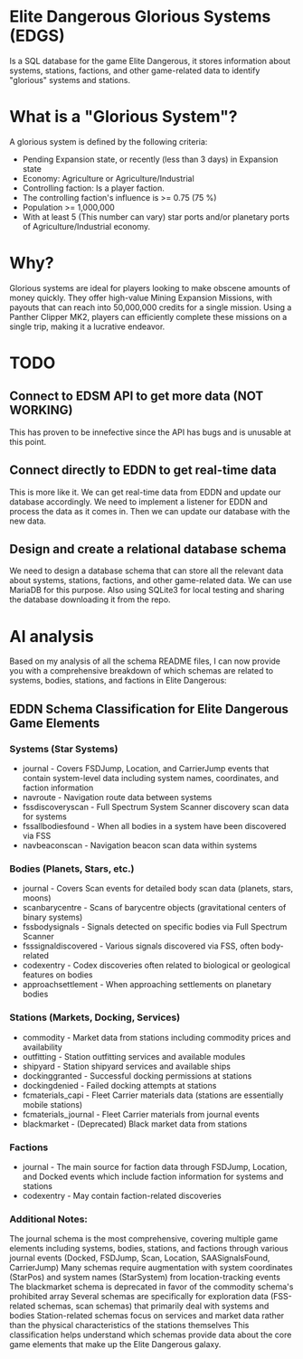 # Elite Dangerous Glorious Systems (EDGS)

Is a SQL database for the game Elite Dangerous, it stores information about systems, stations, factions, and other game-related data to identify "glorious" systems and stations.

# What is a "Glorious System"?

A glorious system is defined by the following criteria:

- Pending Expansion state, or recently (less than 3 days) in Expansion state
- Economy: Agriculture or Agriculture/Industrial
- Controlling faction: Is a player faction.
- The controlling faction's influence is >= 0.75 (75 %)
- Population >= 1,000,000
- With at least 5 (This number can vary) star ports and/or planetary ports of Agriculture/Industrial economy.

# Why?

Glorious systems are ideal for players looking to make obscene amounts of money quickly. They offer high-value Mining Expansion Missions, with payouts that can reach into 50,000,000 credits for a single mission. Using a Panther Clipper MK2, players can efficiently complete these missions on a single trip, making it a lucrative endeavor.

# TODO

## Connect to EDSM API to get more data (NOT WORKING)

This has proven to be innefective since the API has bugs and is unusable at this point.

## Connect directly to EDDN to get real-time data

This is more like it. We can get real-time data from EDDN and update our database accordingly. We need to implement a listener for EDDN and process the data as it comes in. Then we can update our database with the new data.

## Design and create a relational database schema

We need to design a database schema that can store all the relevant data about systems, stations, factions, and other game-related data. We can use MariaDB for this purpose. Also using SQLite3 for local testing and sharing the database downloading it from the repo.

# AI analysis

Based on my analysis of all the schema README files, I can now provide you with a comprehensive breakdown of which schemas are related to systems, bodies, stations, and factions in Elite Dangerous:

## EDDN Schema Classification for Elite Dangerous Game Elements
### Systems (Star Systems)
- journal - Covers FSDJump, Location, and CarrierJump events that contain system-level data including system names, coordinates, and faction information
- navroute - Navigation route data between systems
- fssdiscoveryscan - Full Spectrum System Scanner discovery scan data for systems
- fssallbodiesfound - When all bodies in a system have been discovered via FSS
- navbeaconscan - Navigation beacon scan data within systems
### Bodies (Planets, Stars, etc.)
- journal - Covers Scan events for detailed body scan data (planets, stars, moons)
- scanbarycentre - Scans of barycentre objects (gravitational centers of binary systems)
- fssbodysignals - Signals detected on specific bodies via Full Spectrum Scanner
- fsssignaldiscovered - Various signals discovered via FSS, often body-related
- codexentry - Codex discoveries often related to biological or geological features on bodies
- approachsettlement - When approaching settlements on planetary bodies
### Stations (Markets, Docking, Services)
- commodity - Market data from stations including commodity prices and availability
- outfitting - Station outfitting services and available modules
- shipyard - Station shipyard services and available ships
- dockinggranted - Successful docking permissions at stations
- dockingdenied - Failed docking attempts at stations
- fcmaterials_capi - Fleet Carrier materials data (stations are essentially mobile stations)
- fcmaterials_journal - Fleet Carrier materials from journal events
- blackmarket - (Deprecated) Black market data from stations
### Factions
- journal - The main source for faction data through FSDJump, Location, and Docked events which include faction information for systems and stations
- codexentry - May contain faction-related discoveries

### Additional Notes:
The journal schema is the most comprehensive, covering multiple game elements including systems, bodies, stations, and factions through various journal events (Docked, FSDJump, Scan, Location, SAASignalsFound, CarrierJump)
Many schemas require augmentation with system coordinates (StarPos) and system names (StarSystem) from location-tracking events
The blackmarket schema is deprecated in favor of the commodity schema's prohibited array
Several schemas are specifically for exploration data (FSS-related schemas, scan schemas) that primarily deal with systems and bodies
Station-related schemas focus on services and market data rather than the physical characteristics of the stations themselves
This classification helps understand which schemas provide data about the core game elements that make up the Elite Dangerous galaxy.